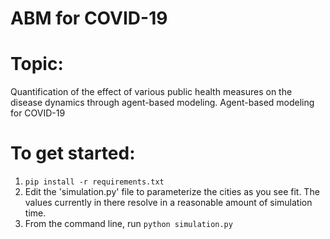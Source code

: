 # ABM for COVID-19

# Topic: 
Quantification of the effect of various public health measures on the disease dynamics through agent-based modeling. Agent-based modeling for COVID-19

# To get started:
1. ```pip install -r requirements.txt```
2. Edit the 'simulation.py' file to parameterize the cities as you see fit. The values currently in there resolve in a reasonable amount of simulation time.
3. From the command line, run ```python simulation.py```
